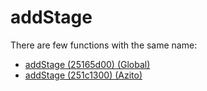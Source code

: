 # addStage

There are few functions with the same name:

- [addStage (25165d00) (Global)](./addstage_25165d00.md)
- [addStage (251c1300) (Azito)](./addstage_251c1300.md)
